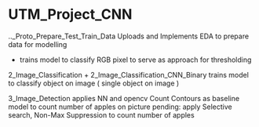 # UTM_Project_CNN
.._Proto_Prepare_Test_Train_Data  Uploads and Implements EDA to prepare data for modelling
 +  trains model to classify RGB pixel to serve as approach for thresholding

  2_Image_Classification  +  2_Image_Classification_CNN_Binary trains model to classify 
  object on image ( single object on image )

  3_Image_Detection 
    applies NN and opencv Count Contours as baseline model to count number of apples on picture
    pending: apply Selective search,  Non-Max Suppression to count number of apples
  
